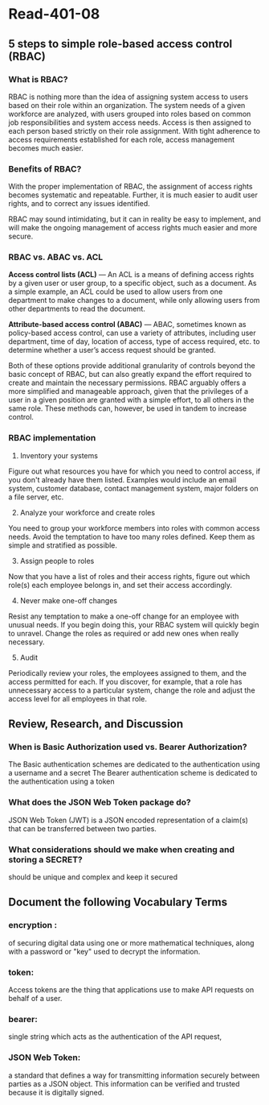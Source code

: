# Read-401-08

## 5 steps to simple role-based access control (RBAC)

### What is RBAC?

RBAC is nothing more than the idea of assigning system access to users based on their role within an organization. The system needs of a given workforce are analyzed, with users grouped into roles based on common job responsibilities and system access needs. Access is then assigned to each person based strictly on their role assignment. With tight adherence to access requirements established for each role, access management becomes much easier.

### Benefits of RBAC?

With the proper implementation of RBAC, the assignment of access rights becomes systematic and repeatable. Further, it is much easier to audit user rights, and to correct any issues identified.

RBAC may sound intimidating, but it can in reality be easy to implement, and will make the ongoing management of access rights much easier and more secure.

### RBAC vs. ABAC vs. ACL

**Access control lists (ACL)** — An ACL is a means of defining access rights by a given user or user group, to a specific object, such as a document.  As a simple example, an ACL could be used to allow users from one department to make changes to a document, while only allowing users from other departments to read the document.

**Attribute-based access control (ABAC)** — ABAC, sometimes known as policy-based access control, can use a variety of attributes, including user department, time of day, location of access, type of access required, etc. to determine whether a user’s access request should be granted.

Both of these options provide additional granularity of controls beyond the basic concept of RBAC, but can also greatly expand the effort required to create and maintain the necessary permissions.  RBAC arguably offers a more simplified and manageable approach, given that the privileges of a user in a given position are granted with a simple effort, to all others in the same role.  These methods can, however, be used in tandem to increase control.

### RBAC implementation 

1. Inventory your systems

Figure out what resources you have for which you need to control access, if you don't already have them listed. Examples would include an email system, customer database, contact management system, major folders on a file server, etc. 

2. Analyze your workforce and create roles

You need to group your workforce members into roles with common access needs.  Avoid the temptation to have too many roles defined. Keep them as simple and stratified as possible.

3. Assign people to roles

Now that you have a list of roles and their access rights, figure out which role(s) each employee belongs in, and set their access accordingly. 

4. Never make one-off changes

Resist any temptation to make a one-off change for an employee with unusual needs. If you begin doing this, your RBAC system will quickly begin to unravel. Change the roles as required or add new ones when really necessary. 

5. Audit

Periodically review your roles, the employees assigned to them, and the access permitted for each. If you discover, for example, that a role has unnecessary access to a particular system, change the role and adjust the access level for all employees in that role. 


## Review, Research, and Discussion

### When is Basic Authorization used vs. Bearer Authorization?
The Basic authentication schemes are dedicated to the authentication using a username and a secret 
The Bearer authentication scheme is dedicated to the authentication using a token

### What does the JSON Web Token package do?
JSON Web Token (JWT) is a JSON encoded representation of a claim(s) that can be transferred between two parties.

### What considerations should we make when creating and storing a SECRET?

should be unique and complex and keep it secured 



## Document the following Vocabulary Terms

### encryption :

of securing digital data using one or more mathematical techniques, along with a password or "key" used to decrypt the information.

### token:

Access tokens are the thing that applications use to make API requests on behalf of a user.

### bearer:

single string which acts as the authentication of the API request,

### JSON Web Token:

 a standard that defines a way for transmitting information securely between parties as a JSON object. This information can be verified and trusted because it is digitally signed.